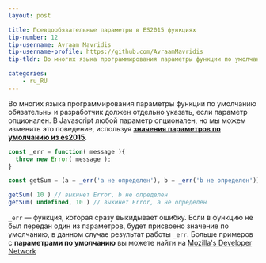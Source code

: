 ```yaml
---
layout: post

title: Псевдообязательные параметры в ES2015 функциях
tip-number: 12
tip-username: Avraam Mavridis
tip-username-profile: https://github.com/AvraamMavridis
tip-tldr: Во многих языка программирования параметры функции по умолчанию обязательны и разработчик должен отдельно указать, если параметр опционален.

categories:
    - ru_RU
---
```


Во многих языка программирования параметры функции по умолчанию обязательны и разработчик должен отдельно указать, если параметр опционален. В Javascript любой параметр опционален, но мы можем изменить это поведение, используя [**значения параметров по умолчанию из es2015**](http://exploringjs.com/es6/ch_parameter-handling.html#sec_parameter-default-values).

```javascript
const _err = function( message ){
  throw new Error( message );
}

const getSum = (a = _err('a не определен'), b = _err('b не определен')) => a + b

getSum( 10 ) // выкинет Error, b не определен
getSum( undefined, 10 ) // выкинет Error, a не определен
```

 `_err` — функция, которая сразу выкидывает ошибку. Если в функцию не был передан один из параметров, будет присвоено значение по умолчанию, в данном случае результат работы `_err`. Больше примеров с **параметрами по умолчанию** вы можете найти на [Mozilla's Developer Network](https://developer.mozilla.org/en/docs/Web/JavaScript/Reference/Functions/default_parameters)
